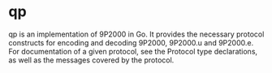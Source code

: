 # qp

qp is an implementation of 9P2000 in Go. It provides the necessary protocol constructs for encoding and decoding 9P2000, 9P2000.u and 9P2000.e. For documentation of a given protocol, see the Protocol type declarations, as well as the messages covered by the protocol.

